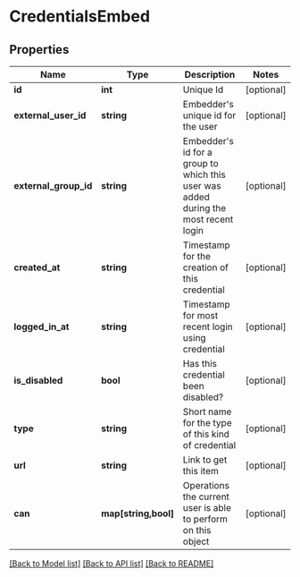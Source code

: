 # CredentialsEmbed

## Properties
Name | Type | Description | Notes
------------ | ------------- | ------------- | -------------
**id** | **int** | Unique Id | [optional] 
**external_user_id** | **string** | Embedder&#39;s unique id for the user | [optional] 
**external_group_id** | **string** | Embedder&#39;s id for a group to which this user was added during the most recent login | [optional] 
**created_at** | **string** | Timestamp for the creation of this credential | [optional] 
**logged_in_at** | **string** | Timestamp for most recent login using credential | [optional] 
**is_disabled** | **bool** | Has this credential been disabled? | [optional] 
**type** | **string** | Short name for the type of this kind of credential | [optional] 
**url** | **string** | Link to get this item | [optional] 
**can** | **map[string,bool]** | Operations the current user is able to perform on this object | [optional] 

[[Back to Model list]](../README.md#documentation-for-models) [[Back to API list]](../README.md#documentation-for-api-endpoints) [[Back to README]](../README.md)


